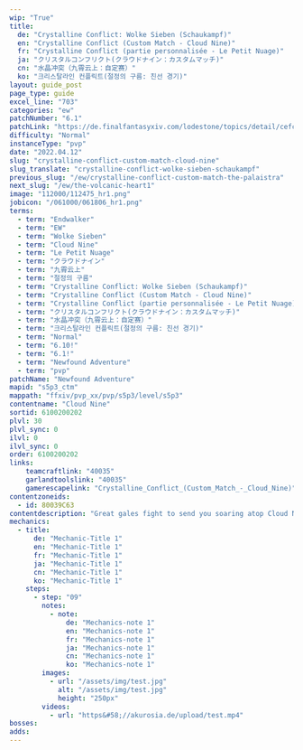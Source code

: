 ```yaml
---
wip: "True"
title:
  de: "Crystalline Conflict: Wolke Sieben (Schaukampf)"
  en: "Crystalline Conflict (Custom Match - Cloud Nine)"
  fr: "Crystalline Conflict (partie personnalisée - Le Petit Nuage)"
  ja: "クリスタルコンフリクト(クラウドナイン：カスタムマッチ)"
  cn: "水晶冲突（九霄云上：自定赛）"
  ko: "크리스탈라인 컨플릭트(절정의 구름: 친선 경기)"
layout: guide_post
page_type: guide
excel_line: "703"
categories: "ew"
patchNumber: "6.1"
patchLink: "https://de.finalfantasyxiv.com/lodestone/topics/detail/cefc99d95d50a6f3bf18286830630dc33bf5242b"
difficulty: "Normal"
instanceType: "pvp"
date: "2022.04.12"
slug: "crystalline-conflict-custom-match-cloud-nine"
slug_translate: "crystalline-conflict-wolke-sieben-schaukampf"
previous_slug: "/ew/crystalline-conflict-custom-match-the-palaistra"
next_slug: "/ew/the-volcanic-heart1"
image: "112000/112475_hr1.png"
jobicon: "/061000/061806_hr1.png"
terms:
  - term: "Endwalker"
  - term: "EW"
  - term: "Wolke Sieben"
  - term: "Cloud Nine"
  - term: "Le Petit Nuage"
  - term: "クラウドナイン"
  - term: "九霄云上"
  - term: "절정의 구름"
  - term: "Crystalline Conflict: Wolke Sieben (Schaukampf)"
  - term: "Crystalline Conflict (Custom Match - Cloud Nine)"
  - term: "Crystalline Conflict (partie personnalisée - Le Petit Nuage)"
  - term: "クリスタルコンフリクト(クラウドナイン：カスタムマッチ)"
  - term: "水晶冲突（九霄云上：自定赛）"
  - term: "크리스탈라인 컨플릭트(절정의 구름: 친선 경기)"
  - term: "Normal"
  - term: "6.10!"
  - term: "6.1!"
  - term: "Newfound Adventure"
  - term: "pvp"
patchName: "Newfound Adventure"
mapid: "s5p3_ctm"
mappath: "ffxiv/pvp_xx/pvp/s5p3/level/s5p3"
contentname: "Cloud Nine"
sortid: 6100200202
plvl: 30
plvl_sync: 0
ilvl: 0
ilvl_sync: 0
order: 6100200202
links:
    teamcraftlink: "40035"
    garlandtoolslink: "40035"
    gamerescapelink: "Crystalline_Conflict_(Custom_Match_-_Cloud_Nine)"
contentzoneids:
  - id: 80039C63
contentdescription: "Great gales fight to send you soaring atop Cloud Nine! With teams Astra and Umbra vying to traverse its floating isles with tactical crystal intact, newcome pups and Wolves' Den regulars alike must give their all to dominate the skies.<br/><br/><br/><br/>At the end of the crystal line, who will stand victorious? Will it be you?"
mechanics:
  - title:
      de: "Mechanic-Title 1"
      en: "Mechanic-Title 1"
      fr: "Mechanic-Title 1"
      ja: "Mechanic-Title 1"
      cn: "Mechanic-Title 1"
      ko: "Mechanic-Title 1"
    steps:
      - step: "09"
        notes:
          - note:
              de: "Mechanics-note 1"
              en: "Mechanics-note 1"
              fr: "Mechanics-note 1"
              ja: "Mechanics-note 1"
              cn: "Mechanics-note 1"
              ko: "Mechanics-note 1"
        images:
          - url: "/assets/img/test.jpg"
            alt: "/assets/img/test.jpg"
            height: "250px"
        videos:
          - url: "https&#58;//akurosia.de/upload/test.mp4"
bosses:
adds:
---
```

